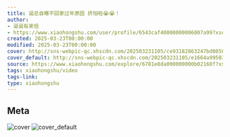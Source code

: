```yaml
---
title: 诞总自曝不回家过年原因 挤怕啦😭😭！
author:
- 诞诞有来信
- https://www.xiaohongshu.com/user/profile/6543caf40000000006007a99?xsec_token=undefined
created: 2025-03-23T00:00:00
modified: 2025-03-23T00:00:00
cover: http://sns-webpic-qc.xhscdn.com/202503231105/ce93182863247bd08503727d1bc75021/spectrum/1040g34o31cght78qh20g5pa3pbq1gukpdhbp5d8!nc_n_webp_prv_1
cover_default: http://sns-webpic-qc.xhscdn.com/202503231105/e1664a9950366ee205da487b42bbc422/spectrum/1040g34o31cght78qh20g5pa3pbq1gukpdhbp5d8!nc_n_webp_mw_1
source: https://www.xiaohongshu.com/explore/6781e8da000000000b02160f?xsec_token=ABjePCzYzF8V1xTrUZO3nveBhKwKreDJ1JxXlJhLefiEo=
tags: xiaohongshu/video
tags-link:
type: xiaohongshu
---
```


## Meta

![cover](http://sns-webpic-qc.xhscdn.com/202503231105/ce93182863247bd08503727d1bc75021/spectrum/1040g34o31cght78qh20g5pa3pbq1gukpdhbp5d8!nc_n_webp_prv_1)
![cover_default](http://sns-webpic-qc.xhscdn.com/202503231105/e1664a9950366ee205da487b42bbc422/spectrum/1040g34o31cght78qh20g5pa3pbq1gukpdhbp5d8!nc_n_webp_mw_1)
